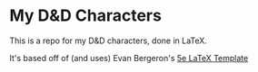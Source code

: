 # My D&D Characters

This is a repo for my D&D characters, done in LaTeX.

It's based off of (and uses) Evan Bergeron's [5e LaTeX Template](/evanbergeron/DND-5e-LaTeX-Template)

